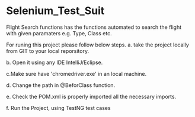 # Selenium_Test_Suit
Flight Search functions has the functions automated to search the flight with given paramaters e.g. Type, Class etc.

For runing this project please follow below steps.
  a. take the project locally from GIT to your local reporsitory.
  
  b. Open it using any IDE IntelliJ/Eclipse.
  
  c.Make sure have 'chromedriver.exe' in an local machine.
  
  d. Change the path in @BeforClass function.
  
  e. Check the POM.xml is properly imported all the necessary imports.
  
  f.  Run the Project, using TestNG test cases
